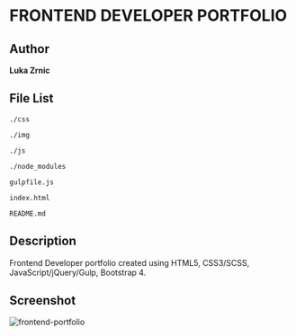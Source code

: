 FRONTEND DEVELOPER PORTFOLIO
===

Author
---
**Luka Zrnic**


File List
---
```
./css

./img

./js

./node_modules

gulpfile.js

index.html

README.md
```

Description
---
Frontend Developer portfolio created using HTML5, CSS3/SCSS, JavaScript/jQuery/Gulp, Bootstrap 4.

Screenshot
---
![frontend-portfolio](https://user-images.githubusercontent.com/22341530/39968868-0ac1144c-56d4-11e8-91ee-5504b3e89c30.png)
